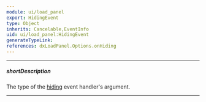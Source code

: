 ```yaml
---
module: ui/load_panel
export: HidingEvent
type: Object
inherits: Cancelable,EventInfo
uid: ui/load_panel:HidingEvent
generateTypeLink: 
references: dxLoadPanel.Options.onHiding
---
```

---
##### shortDescription
The type of the [hiding]({basewidgetpath}/Events/#hiding) event handler's argument.

---
<!-- Description goes here -->